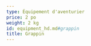 ```yaml
---
type: Équipement d'aventurier
price: 2 po
weight: 2 kg
id: equipment_hd.md#grappin
title: Grappin
---
```


